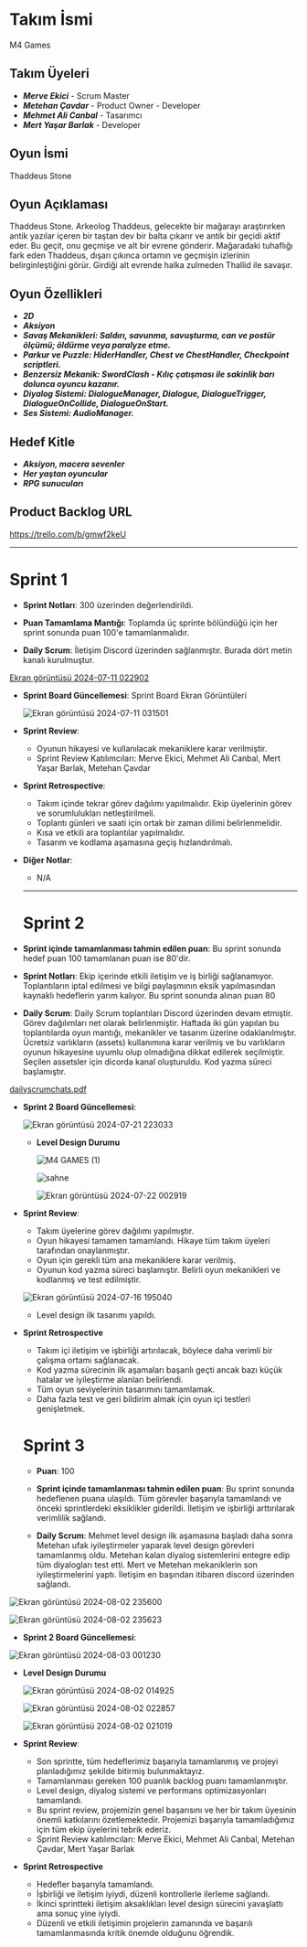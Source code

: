 # Takım İsmi
M4 Games

## Takım Üyeleri
- ***Merve Ekici*** - Scrum Master
- ***Metehan Çavdar*** - Product Owner - Developer  
- ***Mehmet Ali Canbal*** - Tasarımcı
- ***Mert Yaşar Barlak*** - Developer

## Oyun İsmi
Thaddeus Stone

## Oyun Açıklaması
Thaddeus Stone. Arkeolog Thaddeus, gelecekte bir mağarayı araştırırken antik yazılar içeren bir taştan dev bir balta çıkarır ve antik bir geçidi aktif eder. Bu geçit, onu geçmişe ve alt bir evrene gönderir. Mağaradaki tuhaflığı fark eden Thaddeus, dışarı çıkınca ortamın ve geçmişin izlerinin belirginleştiğini görür. Girdiği alt evrende halka zulmeden Thallid ile savaşır.


## Oyun Özellikleri
- ***2D***
- ***Aksiyon***
- ***Savaş Mekanikleri: Saldırı, savunma, savuşturma, can ve postür ölçümü; öldürme veya paralyze etme.***
- ***Parkur ve Puzzle: HiderHandler, Chest ve ChestHandler, Checkpoint scriptleri.***
- ***Benzersiz Mekanik: SwordClash - Kılıç çatışması ile sakinlik barı dolunca oyuncu kazanır.***
- ***Diyalog Sistemi: DialogueManager, Dialogue, DialogueTrigger, DialogueOnCollide, DialogueOnStart.***
- ***Ses Sistemi: AudioManager.***

## Hedef Kitle
- ***Aksiyon, macera sevenler***
- ***Her yaştan oyuncular***
- ***RPG sunucuları***

## Product Backlog URL
https://trello.com/b/gmwf2keU

---

# Sprint 1

- **Sprint Notları**: 300 üzerinden değerlendirildi.

- **Puan Tamamlama Mantığı**: Toplamda üç sprinte bölündüğü için her sprint sonunda puan 100'e tamamlanmalıdır.

- **Daily Scrum**: İletişim Discord üzerinden sağlanmıştır. Burada dört metin kanalı kurulmuştur.

 [Ekran görüntüsü 2024-07-11 022902](https://github.com/Ciaodar/OUA-Bootcamp/assets/154469323/fb04d0fd-fd2b-4f38-90fc-2f5709fe1539)

- **Sprint Board Güncellemesi**: Sprint Board Ekran Görüntüleri

  ![Ekran görüntüsü 2024-07-11 031501](https://github.com/Ciaodar/OUA-Bootcamp/assets/154469323/be361e07-010f-4e0a-a42b-a199bea30947)

- **Sprint Review**:
  - Oyunun hikayesi ve kullanılacak mekaniklere karar verilmiştir.
  - Sprint Review Katılımcıları: Merve Ekici, Mehmet Ali Canbal, Mert Yaşar Barlak, Metehan Çavdar
- **Sprint Retrospective**:
  - Takım içinde tekrar görev dağılımı yapılmalıdır. Ekip üyelerinin görev ve sorumlulukları netleştirilmeli.
  - Toplantı günleri ve saati için ortak bir zaman dilimi belirlenmelidir.
  - Kısa ve etkili ara toplantılar yapılmalıdır.
  - Tasarım ve kodlama aşamasına geçiş hızlandırılmalı.

- **Diğer Notlar**:
  - N/A

  ---

  # Sprint 2
- **Sprint içinde tamamlanması tahmin edilen puan**: Bu sprint sonunda hedef puan 100 tamamlanan puan ise 80'dir.

- **Sprint Notları**: Ekip içerinde etkili iletişim ve iş birliği sağlanamıyor. Toplantıların iptal edilmesi ve bilgi paylaşmının eksik yapılmasından kaynaklı hedeflerin yarım kalıyor. Bu sprint sonunda alınan puan 80
 
- **Daily Scrum**: Daily Scrum toplantıları Discord üzerinden devam etmiştir. Görev dağılımları net olarak belirlenmiştir. Haftada iki gün yapılan bu toplantılarda oyun mantığı, mekanikler ve tasarım üzerine odaklanılmıştır. Ücretsiz varlıkların (assets) kullanımına karar verilmiş ve bu varlıkların oyunun hikayesine uyumlu olup olmadığına dikkat edilerek seçilmiştir. Seçilen assetsler için dicorda kanal oluşturuldu. Kod yazma süreci başlamıştır.

[dailyscrumchats.pdf](https://github.com/user-attachments/files/16325718/dailyscrumchats.pdf)

- **Sprint 2 Board Güncellemesi**:

  ![Ekran görüntüsü 2024-07-21 223033](https://github.com/user-attachments/assets/97f92e71-01b1-464e-a6b8-41b3bc271406)

  - **Level Design Durumu**
 
    ![M4 GAMES (1)](https://github.com/user-attachments/assets/dfc1b64b-9ee9-41fc-8cf2-88bad4fe9de0)

    ![sahne](https://github.com/user-attachments/assets/a492ed1a-5e93-4f58-8742-3130cda3d2f7)

    ![Ekran görüntüsü 2024-07-22 002919](https://github.com/user-attachments/assets/4075e71e-3dc6-4c9f-b33b-05ee58f6c754)




- **Sprint Review**:
  - Takım üyelerine görev dağılımı yapılmıştır.
  - Oyun hikayesi tamamen tamamlandı. Hikaye tüm takım üyeleri tarafından onaylanmıştır.
  - Oyun için gerekli tüm ana mekaniklere karar verilmiş.
  - Oyunun kod yazma süreci başlamıştır. Belirli oyun mekanikleri ve kodlanmış ve test edilmiştir.
  
   ![Ekran görüntüsü 2024-07-16 195040](https://github.com/user-attachments/assets/56049dcd-b437-4297-8259-549424c74b95)
  - Level design ilk tasarımı yapıldı.

- **Sprint Retrospective**
  - Takım içi iletişim ve işbirliği artırılacak, böylece daha verimli bir çalışma ortamı sağlanacak.
  - Kod yazma sürecinin ilk aşamaları başarılı geçti ancak bazı küçük hatalar ve iyileştirme alanları belirlendi.
  - Tüm oyun seviyelerinin tasarımını tamamlamak.
  - Daha fazla test ve geri bildirim almak için oyun içi testleri genişletmek. 

 

   # Sprint 3
  - **Puan**: 100
    
  - **Sprint içinde tamamlanması tahmin edilen puan**: Bu sprint sonunda hedeflenen puana ulaşıldı. Tüm görevler başarıyla tamamlandı ve önceki sprintlerdeki eksiklikler giderildi. İletişim ve işbirliği arttırılarak verimlilik sağlandı.

  - **Daily Scrum**: Mehmet level design ilk aşamasına başladı daha sonra Metehan ufak iyileştirmeler yaparak level design görevleri tamamlanmış oldu. Metehan kalan diyalog sistemlerini entegre edip tüm diyalogları test etti. Mert ve Metehan mekaniklerin son iyileştirmelerini yaptı. İletişim en başından itibaren discord üzerinden sağlandı.

![Ekran görüntüsü 2024-08-02 235600](https://github.com/user-attachments/assets/8e627b2c-6c68-4435-99e8-5c9b29af3ba6)

![Ekran görüntüsü 2024-08-02 235623](https://github.com/user-attachments/assets/4ca60367-a85c-4904-b62d-507568673f9c)

 - **Sprint 2 Board Güncellemesi**:
   
 ![Ekran görüntüsü 2024-08-03 001230](https://github.com/user-attachments/assets/43d183c6-cc8b-42c8-9e44-be65d97ece74)



 - **Level Design Durumu**

   ![Ekran görüntüsü 2024-08-02 014925](https://github.com/user-attachments/assets/35182e13-bbd4-4e47-945f-5c1e576e6a77)

   ![Ekran görüntüsü 2024-08-02 022857](https://github.com/user-attachments/assets/91b5d390-6734-4a1a-8550-50ab72e8a647)

   ![Ekran görüntüsü 2024-08-02 021019](https://github.com/user-attachments/assets/14d8880d-b946-49ec-b12c-59ed46bf65d3)


- **Sprint Review**:
    - Son sprintte, tüm hedeflerimiz başarıyla tamamlanmış ve projeyi planladığımız şekilde bitirmiş bulunmaktayız.
    - Tamamlanması gereken 100 puanlık backlog puanı tamamlanmıştır.
    - Level design, diyalog sistemi ve performans optimizasyonları tamamlandı.
    - Bu sprint review, projemizin genel başarısını ve her bir takım üyesinin önemli katkılarını özetlemektedir. Projemizi başarıyla tamamladığımız için tüm ekip üyelerini tebrik ederiz.
    - Sprint Review katılımcıları: Merve Ekici, Mehmet Ali Canbal, Metehan Çavdar, Mert Yaşar Barlak

- **Sprint Retrospective**
    - Hedefler başarıyla tamamlandı.
    - İşbirliği ve iletişim iyiydi, düzenli kontrollerle ilerleme sağlandı.
    - İkinci sprintteki iletişim aksaklıkları level design sürecini yavaşlattı ama sonuç yine iyiydi.
    - Düzenli ve etkili iletişimin projelerin zamanında ve başarılı tamamlanmasında kritik önemde olduğunu öğrendik.
     
       
    
   


